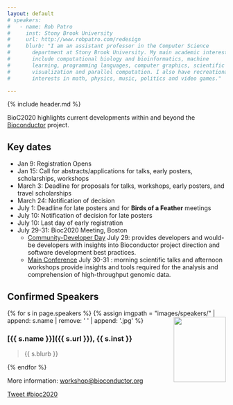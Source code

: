 ```yaml
---
layout: default
# speakers:
#   - name: Rob Patro
#     inst: Stony Brook University
#     url: http://www.robpatro.com/redesign
#     blurb: "I am an assistant professor in the Computer Science
#       department at Stony Brook University. My main academic interests
#       include computational biology and bioinformatics, machine
#       learning, programming languages, computer graphics, scientific
#       visualization and parallel computation. I also have recreational
#       interests in math, physics, music, politics and video games."

---
```


{% include header.md %}

BioC2020 highlights current developments within and beyond
the [Bioconductor](https://www.bioconductor.org) project. 


## Key dates

- Jan 9: Registration Opens
- Jan 15: Call for abstracts/applications for talks, early posters, scholarships, workshops
- March 3: Deadline for proposals for talks, workshops, early posters, and travel scholarships
- March 24: Notification of decision
- July 1: Deadline for late posters and for __Birds of a Feather__ meetings
- July 10: Notification of decision for late posters
- July 10: Last day of early registration
- July 29-31: Bioc2020 Meeting, Boston
  - [Community-Developer Day](./schedule-developer-day) July 29:
    provides developers and would-be developers with insights into
    Bioconductor project direction and software development best
    practices.
  - [Main Conference](./schedule-day-two) July 30-31 :
    morning scientific talks and afternoon workshops provide insights
    and tools required for the analysis and comprehension of
    high-throughput genomic data.
  

## Confirmed Speakers

{% for s in page.speakers %}
{% assign imgpath = "images/speakers/" | append: s.name | remove: ' ' | append: '.jpg' %}
<img src="{{ imgpath }}" style="float:right; width:120px; height:150px; object-fit: cover">
### [{{ s.name }}]({{ s.url }}), {{ s.inst }}

> {{ s.blurb }}

{% endfor %}

More information: [workshop@bioconductor.org][contact]

<a href="https://twitter.com/intent/tweet?button_hashtag=bioc2020&ref_src=twsrc%5Etfw"
    class="twitter-hashtag-button"
    data-show-count="false">Tweet #bioc2020</a>

<script async src="https://platform.twitter.com/widgets.js" charset="utf-8"></script>

[contact]: mailto:workshop@bioconductor.org?subject=BioC2020%20question
[survey]: https://forms.gle/eRWv3tdXLvxYT2CYA
